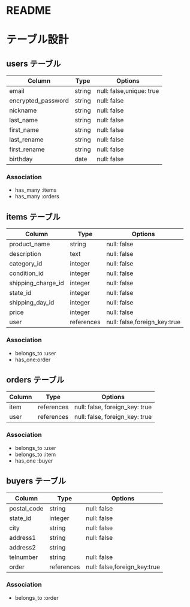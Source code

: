 # README


# テーブル設計

## users テーブル

| Column             | Type   | Options                  |
| ------------------ | ------ | ------------------------ |
| email              | string | null: false,unique: true |
| encrypted_password | string | null: false              |
| nickname           | string | null: false              |
| last_name          | string | null: false              |
| first_name         | string | null: false              |
| last_rename        | string | null: false              |
| first_rename       | string | null: false              |
| birthday           | date   | null: false              |

### Association

- has_many :items
- has_many :orders

## items テーブル

| Column              | Type       | Options                      |
| ------------------- | ---------- | ---------------------------- |
| product_name        | string     | null: false                  |
| description         | text       | null: false                  |
| category_id         | integer    | null: false                  |
| condition_id        | integer    | null: false                  |
| shipping_charge_id  | integer    | null: false                  |
| state_id            | integer    | null: false                  |
| shipping_day_id     | integer    | null: false                  |
| price               | integer    | null: false                  |
| user                | references | null: false,foreign_key:true |

### Association

- belongs_to :user
- has_one:order

## orders テーブル

| Column | Type       | Options                        |
| ------ | ---------- | ------------------------------ |
| item   | references | null: false, foreign_key: true |
| user   | references | null: false, foreign_key: true |

### Association

- belongs_to :user
- belongs_to :item
- has_one :buyer

## buyers テーブル

| Column      | Type       | Options                        |
| ----------- | ---------- | ------------------------------ |
| postal_code | string     | null: false                    |
| state_id    | integer    | null: false                    |
| city        | string     | null: false                    |
| address1    | string     | null: false                    |
| address2    | string     |                                |
| telnumber   | string     | null: false                    |
| order       | references | null: false,foreign_key:true   |

### Association

- belongs_to :order

